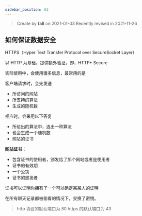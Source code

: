 ```yaml
---
sidebar_position: 63
---
```


>Create by **fall** on 2021-01-03
>Recently revised in 2021-11-26 

## 如何保证数据安全

HTTPS（Hyper Text Transfer Protocol over SecureSocket Layer）

以 HTTP 为基础，提供额外验证，即，HTTP+ Secure

实际使用中，会使用很多信息，最常用的是

客户端请求时，会先发送

- 所访问的网站
- 所支持的算法
- 生成的随机数

相应时，会采用以下答复

- 所给出的算法中，选出一种算法
- 也会生成一个随机数
- 网站的证书

**网站证书**：

- 包含证书的使用者，颁发给了那个网站或者是使用者
- 证书的有效期
- 一个公钥
- 证书的颁发者

证书可以证明你拥有了一个可以确定某某人的证明

在所有聊天记录都被偷看的情况下，交换了密钥。

> http 协议的默认端口为 80
> https 的默认端口为 43